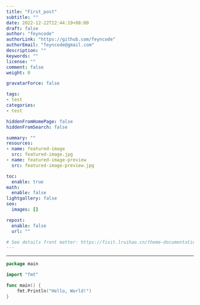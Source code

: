 ```yaml
---
title: "First_post"
subtitle: ""
date: 2022-12-22T22:44:19+08:00
draft: false
author: "feyncode"
authorLink: "https://github.com/feyncode"
authorEmail: "feyncode@gmail.com"
description: ""
keywords: ""
license: ""
comment: false
weight: 0

gravatarForce: false

tags:
- test
categories:
- test

hiddenFromHomePage: false
hiddenFromSearch: false

summary: ""
resources:
- name: featured-image
  src: featured-image.jpg
- name: featured-image-preview
  src: featured-image-preview.jpg

toc:
  enable: true
math:
  enable: false
lightgallery: false
seo:
  images: []

repost:
  enable: false
  url: ""

# See details front matter: https://fixit.lruihao.cn/theme-documentation-content/#front-matter
---
```


<!--more-->

---

~~~go
package main

import "fmt"

func main() {
	fmt.Println("Hello, World!")
}

~~~



